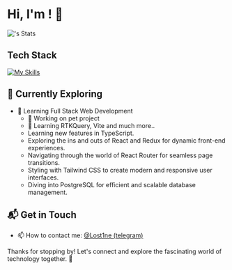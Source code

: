 # Hi, I'm <Denis>! 👋

![<username>'s Stats](https://github-readme-stats.vercel.app/api?username=<Lost1ck>&theme=vue-dark&show_icons=true&hide_border=true&count_private=true)


## Tech Stack
[![My Skills](https://skillicons.dev/icons?i=js,ts,react,redux,html,css,sasswebpack,vite,bootstrap,babel,figma,vscode)](https://skillicons.dev)

## 🌱 Currently Exploring

- 🚀 Learning Full Stack Web Development
  - 🔭 Working on pet project
  - 🌱 Learning RTKQuery, Vite and much more..
  - Learning new features in TypeScript.
  - Exploring the ins and outs of React and Redux for dynamic front-end experiences.
  - Navigating through the world of React Router for seamless page transitions.
  - Styling with Tailwind CSS to create modern and responsive user interfaces.
  - Diving into PostgreSQL for efficient and scalable database management.


## 📬 Get in Touch

- 📫 How to contact me: <a href="https://t.me/Lost1ne">@Lost1ne (telegram)</a>


Thanks for stopping by! Let's connect and explore the fascinating world of technology together. 🚀
